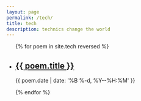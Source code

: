 ```yaml
---
layout: page
permalink: /tech/
title: tech
description: technics change the world
---
```


<ul class="post-list">
{% for poem in site.tech reversed %}
    <li>
        <h2><a class="poem-title" href="{{ poem.url | prepend: site.baseurl }}">{{ poem.title }}</a></h2>
        <p class="post-meta">{{ poem.date | date: '%B %-d, %Y--%H:%M' }}</p>
      </li>
{% endfor %}
</ul>